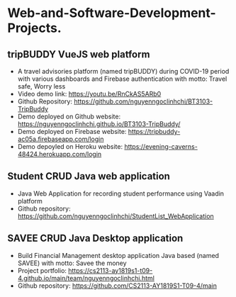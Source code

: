 # Web-and-Software-Development-Projects.

## tripBUDDY VueJS web platform
- A travel advisories platform (named tripBUDDY) during COVID-19 period with various dashboards and Firebase authentication with motto: Travel safe, Worry less
- Video demo link: https://youtu.be/RnCkAS5ARb0
- Github Repository: https://github.com/nguyenngoclinhchi/BT3103-TripBuddy
- Demo deployed on Github website: https://nguyenngoclinhchi.github.io/BT3103-TripBuddy/
- Demo deployed on Firebase website: https://tripbuddy-ac05a.firebaseapp.com/login
- Demo depoyled on Heroku website: https://evening-caverns-48424.herokuapp.com/login

## Student CRUD Java web application
- Java Web Application for recording student performance using Vaadin platform
- Github repository: https://github.com/nguyenngoclinhchi/StudentList_WebApplication

## SAVEE CRUD Java Desktop application
- Build Financial Management desktop application Java based (named SAVEE) with motto: Savee the money
- Project portfolio: https://cs2113-ay1819s1-t09-4.github.io/main/team/nguyenngoclinhchi.html
- Github repository: https://github.com/CS2113-AY1819S1-T09-4/main
